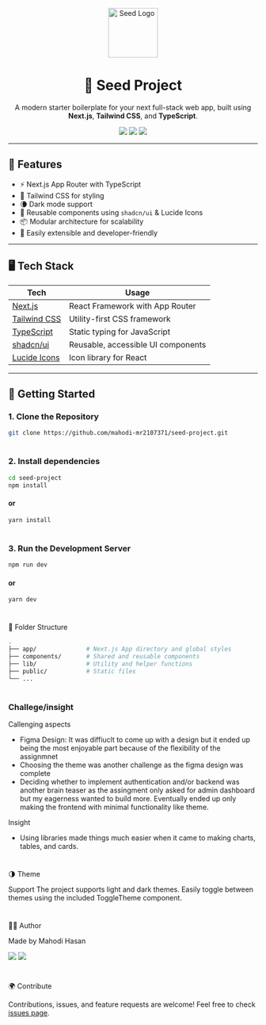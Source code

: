 <p align="center">
  <img src="https://img.icons8.com/emoji/96/seedling.png" alt="Seed Logo" width="100" />
</p>

<h1 align="center">🌱 Seed Project</h1>

<p align="center">
  A modern starter boilerplate for your next full-stack web app, built using <strong>Next.js</strong>, <strong>Tailwind CSS</strong>, and <strong>TypeScript</strong>.
</p>

<p align="center">
  <a href="https://nextjs.org/"><img src="https://img.shields.io/badge/Next.js-000?style=for-the-badge&logo=nextdotjs&logoColor=white" /></a>
  <a href="https://tailwindcss.com/"><img src="https://img.shields.io/badge/Tailwind_CSS-38B2AC?style=for-the-badge&logo=tailwind-css&logoColor=white" /></a>
  <a href="https://www.typescriptlang.org/"><img src="https://img.shields.io/badge/TypeScript-007ACC?style=for-the-badge&logo=typescript&logoColor=white" /></a>
</p>

---

## 🧠 Features

- ⚡️ Next.js App Router with TypeScript
- 🎨 Tailwind CSS for styling
- 🌘 Dark mode support
- 🧩 Reusable components using `shadcn/ui` & Lucide Icons
- 📦 Modular architecture for scalability
- 🧪 Easily extensible and developer-friendly

---

## 🖥️ Tech Stack

| Tech            | Usage                              |
|-----------------|-------------------------------------|
| [Next.js](https://nextjs.org/) | React Framework with App Router |
| [Tailwind CSS](https://tailwindcss.com/) | Utility-first CSS framework |
| [TypeScript](https://www.typescriptlang.org/) | Static typing for JavaScript |
| [shadcn/ui](https://ui.shadcn.com/) | Reusable, accessible UI components |
| [Lucide Icons](https://lucide.dev/) | Icon library for React |

---

## 🚀 Getting Started

### 1. Clone the Repository

```bash
git clone https://github.com/mahodi-mr2107371/seed-project.git
```
#
### 2. Install dependencies
```bash
cd seed-project
npm install
```
#### or
```bash
yarn install
```
#
### 3. Run the Development Server
```bash
npm run dev
```
#### or
```bash
yarn dev
```
#
📁 Folder Structure
```bash
.
├── app/              # Next.js App directory and global styles
├── components/       # Shared and reusable components
├── lib/              # Utility and helper functions
├── public/           # Static files
└── ...
```
#
### Challege/insight
Callenging aspects
- Figma Design: It was diffiuclt to come up with a design but it ended up being the most enjoyable part because of the flexibility of the assignmnet
- Choosing the theme was another challenge as the figma design was complete
- Deciding whether to implement authentication and/or backend was another brain teaser as the assingment only asked for admin dashboard but my eagerness wanted to build more. Eventually ended up only making the frontend with minimal functionality like theme.

Insight
- Using libraries made things much easier when it came to making charts, tables, and cards.

#
🌗 Theme

 Support
The project supports light and dark themes. Easily toggle between themes using the included ToggleTheme component.
#
🙋‍♂️ Author

Made by Mahodi Hasan

<a href="https://github.com/mahodi-mr2107371/seed-project/stargazers"><img src="https://img.shields.io/github/stars/mahodi-mr2107371/seed-project?style=social" /></a>
<a href="https://github.com/mahodi-mr2107371/seed-project/network/members"><img src="https://img.shields.io/github/forks/mahodi-mr2107371/seed-project?style=social" /></a>
#
🌍 Contribute

Contributions, issues, and feature requests are welcome!
Feel free to check <a href="https://github.com/mahodi-mr2107371/seed-project/issues">issues page</a>.




